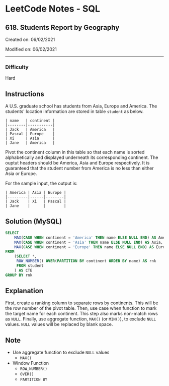 # LeetCode Notes - SQL

## 618. Students Report by Geography

Created on: 06/02/2021

Modified on: 06/02/2021

---

### Difficulty

Hard

## Instructions

A U.S. graduate school has students from Asia, Europe and America. The students' 
location information are stored in table `student` as below.

```
| name   | continent |
|--------|-----------|
| Jack   | America   |
| Pascal | Europe    |
| Xi     | Asia      |
| Jane   | America   |
```

Pivot the continent column in this table so that each name is sorted 
alphabetically and displayed underneath its corresponding continent. The ouptut 
headers should be America, Asia and Europe respectively. It is guaranteed 
that the student number from America is no less than either Asia or Europe.

For the sample input, the output is:

```
| America | Asia | Europe |
|---------|------|--------|
| Jack    | Xi   | Pascal |
| Jane    |      |        |
```

## Solution (MySQL)

``` sql
SELECT
    MAX(CASE WHEN continent = 'America' THEN name ELSE NULL END) AS America,
    MAX(CASE WHEN continent = 'Asia' THEN name ELSE NULL END) AS Asia,
    MAX(CASE WHEN continent = 'Europe' THEN name ELSE NULL END) AS Europe
FROM
    (SELECT *,
     ROW_NUMBER() OVER(PARTITION BY continent ORDER BY name) AS rnk
     FROM student
    ) AS CTE
GROUP BY rnk
```

## Explanation

First, create a ranking column to separate rows by continents. This will be the 
row number of the pivot table. Then, use case when function to mark the target 
name for each continent. This step also marks non-match rows as `NULL`. Finally, 
use aggregate function, `MAX()` (or `MIN()`), to exclude `NULL` values. `NULL` 
values will be replaced by blank space.

## Note

- Use aggregate function to exclude `NULL` values
  - `MAX()`
- Window Function
  - `ROW_NUMBER()`
  - `OVER()`
  - `PARTITION BY`